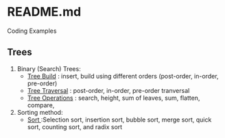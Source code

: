 # README.md
Coding Examples

## Trees
1. Binary (Search) Trees: 
    - [Tree Build](https://github.com/powershoping/codingEx/blob/master/trees/include/bstBuild.tcc) :  insert, build using different orders (post-order, in-order, pre-order) 
    - [Tree Traversal](https://github.com/powershoping/codingEx/blob/master/trees/include/bstTraversal.tcc) : post-order, in-order, pre-order tranversal
    - [Tree Operations](https://github.com/powershoping/codingEx/blob/master/trees/include/bstOperation.tcc) : search, height, sum of leaves, sum, flatten, compare, 
2. Sorting method:    
    - [Sort ](https://github.com/powershoping/codingEx/blob/master/sort/src/sort.cpp) :Selection sort, insertion sort, bubble sort, merge sort, quick sort, counting sort, and radix sort
